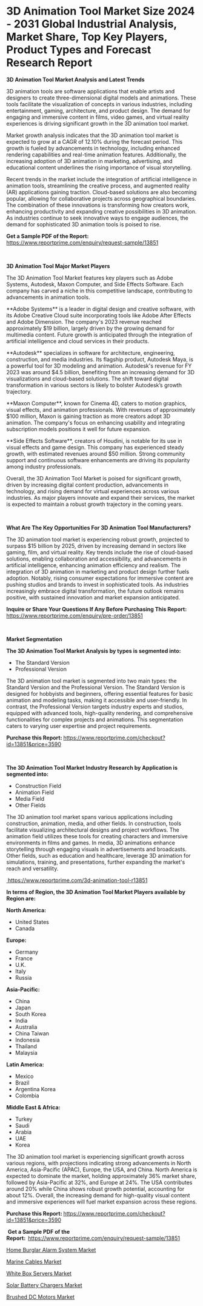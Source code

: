 <p><h1>3D Animation Tool Market Size 2024 - 2031 Global Industrial Analysis, Market Share, Top Key Players, Product Types and Forecast Research Report</h1></p><p><strong>3D Animation Tool Market Analysis and Latest Trends</strong></p>
<p><p>3D animation tools are software applications that enable artists and designers to create three-dimensional digital models and animations. These tools facilitate the visualization of concepts in various industries, including entertainment, gaming, architecture, and product design. The demand for engaging and immersive content in films, video games, and virtual reality experiences is driving significant growth in the 3D animation tool market.</p><p>Market growth analysis indicates that the 3D animation tool market is expected to grow at a CAGR of 12.10% during the forecast period. This growth is fueled by advancements in technology, including enhanced rendering capabilities and real-time animation features. Additionally, the increasing adoption of 3D animation in marketing, advertising, and educational content underlines the rising importance of visual storytelling.</p><p>Recent trends in the market include the integration of artificial intelligence in animation tools, streamlining the creative process, and augmented reality (AR) applications gaining traction. Cloud-based solutions are also becoming popular, allowing for collaborative projects across geographical boundaries. The combination of these innovations is transforming how creators work, enhancing productivity and expanding creative possibilities in 3D animation. As industries continue to seek innovative ways to engage audiences, the demand for sophisticated 3D animation tools is poised to rise.</p></p>
<p><strong>Get a Sample PDF of the Report:&nbsp;</strong> <a href="https://www.reportprime.com/enquiry/request-sample/13851?utm_campaign=120&utm_medium=2&utm_source=Github&utm_content=ia&utm_term=11102024&utm_id=3d-animation-tool">https://www.reportprime.com/enquiry/request-sample/13851</a></p>
<p>&nbsp;</p>
<p><strong>3D Animation Tool Major Market Players</strong></p>
<p><p>The 3D Animation Tool Market features key players such as Adobe Systems, Autodesk, Maxon Computer, and Side Effects Software. Each company has carved a niche in this competitive landscape, contributing to advancements in animation tools.</p><p>**Adobe Systems** is a leader in digital design and creative software, with its Adobe Creative Cloud suite incorporating tools like Adobe After Effects and Adobe Dimension. The company's 2023 revenue reached approximately $19 billion, largely driven by the growing demand for multimedia content. Future growth is anticipated through the integration of artificial intelligence and cloud services in their products.</p><p>**Autodesk** specializes in software for architecture, engineering, construction, and media industries. Its flagship product, Autodesk Maya, is a powerful tool for 3D modeling and animation. Autodesk's revenue for FY 2023 was around $4.5 billion, benefiting from an increasing demand for 3D visualizations and cloud-based solutions. The shift toward digital transformation in various sectors is likely to bolster Autodesk’s growth trajectory.</p><p>**Maxon Computer**, known for Cinema 4D, caters to motion graphics, visual effects, and animation professionals. With revenues of approximately $100 million, Maxon is gaining traction as more creators adopt 3D animation. The company's focus on enhancing usability and integrating subscription models positions it well for future expansion.</p><p>**Side Effects Software**, creators of Houdini, is notable for its use in visual effects and game design. This company has experienced steady growth, with estimated revenues around $50 million. Strong community support and continuous software enhancements are driving its popularity among industry professionals.</p><p>Overall, the 3D Animation Tool Market is poised for significant growth, driven by increasing digital content production, advancements in technology, and rising demand for virtual experiences across various industries. As major players innovate and expand their services, the market is expected to maintain a robust growth trajectory in the coming years.</p></p>
<p>&nbsp;</p>
<p><strong>What Are The Key Opportunities For 3D Animation Tool Manufacturers?</strong></p>
<p><p>The 3D animation tool market is experiencing robust growth, projected to surpass $15 billion by 2025, driven by increasing demand in sectors like gaming, film, and virtual reality. Key trends include the rise of cloud-based solutions, enabling collaboration and accessibility, and advancements in artificial intelligence, enhancing animation efficiency and realism. The integration of 3D animation in marketing and product design further fuels adoption. Notably, rising consumer expectations for immersive content are pushing studios and brands to invest in sophisticated tools. As industries increasingly embrace digital transformation, the future outlook remains positive, with sustained innovation and market expansion anticipated.</p></p>
<p><strong>Inquire or Share Your Questions If Any Before Purchasing This Report:</strong> <a href="https://www.reportprime.com/enquiry/pre-order/13851?utm_campaign=120&utm_medium=2&utm_source=Github&utm_content=ia&utm_term=11102024&utm_id=3d-animation-tool">https://www.reportprime.com/enquiry/pre-order/13851</a></p>
<p>&nbsp;</p>
<p><strong>Market Segmentation</strong></p>
<p><strong>The 3D Animation Tool Market Analysis by types is segmented into:</strong></p>
<p><ul><li>The Standard Version</li><li>Professional Version</li></ul></p>
<p><p>The 3D animation tool market is segmented into two main types: the Standard Version and the Professional Version. The Standard Version is designed for hobbyists and beginners, offering essential features for basic animation and modeling tasks, making it accessible and user-friendly. In contrast, the Professional Version targets industry experts and studios, equipped with advanced tools, high-quality rendering, and comprehensive functionalities for complex projects and animations. This segmentation caters to varying user expertise and project requirements.</p></p>
<p><strong>Purchase this Report:&nbsp;</strong><a href="https://www.reportprime.com/checkout?id=13851&price=3590&utm_campaign=120&utm_medium=2&utm_source=Github&utm_content=ia&utm_term=11102024&utm_id=3d-animation-tool">https://www.reportprime.com/checkout?id=13851&price=3590</a></p>
<p>&nbsp;</p>
<p><strong>The 3D Animation Tool Market Industry Research by Application is segmented into:</strong></p>
<p><ul><li>Construction Field</li><li>Animation Field</li><li>Media Field</li><li>Other Fields</li></ul></p>
<p><p>The 3D animation tool market spans various applications including construction, animation, media, and other fields. In construction, tools facilitate visualizing architectural designs and project workflows. The animation field utilizes these tools for creating characters and immersive environments in films and games. In media, 3D animations enhance storytelling through engaging visuals in advertisements and broadcasts. Other fields, such as education and healthcare, leverage 3D animation for simulations, training, and presentations, further expanding the market's reach and versatility.</p></p>
<p><a href="https://www.reportprime.com/3d-animation-tool-r13851?utm_campaign=120&utm_medium=2&utm_source=Github&utm_content=ia&utm_term=11102024&utm_id=3d-animation-tool">&nbsp;https://www.reportprime.com/3d-animation-tool-r13851</a></p>
<p><strong>In terms of Region, the 3D Animation Tool Market Players available by Region are:</strong></p>
<p>
    <p> <strong> North America: </strong>
        <ul>
            <li>United States</li>
            <li>Canada</li>
        </ul>
        </p> 
    <p> <strong> Europe: </strong>
        <ul>
            <li>Germany</li>
            <li>France</li>
            <li>U.K.</li>
            <li>Italy</li>
            <li>Russia</li>
        </ul>
        </p> 
    <p> <strong> Asia-Pacific: </strong>
        <ul>
            <li>China</li>
            <li>Japan</li>
            <li>South Korea</li>
            <li>India</li>
            <li>Australia</li>
            <li>China Taiwan</li>
            <li>Indonesia</li>
            <li>Thailand</li>
            <li>Malaysia</li>
        </ul>
        </p> 
    <p> <strong> Latin America: </strong>
        <ul>
            <li>Mexico</li>
            <li>Brazil</li>
            <li>Argentina Korea</li>
            <li>Colombia</li>
        </ul>
        </p> 
    <p> <strong> Middle East & Africa: </strong>
        <ul>
            <li>Turkey</li>
            <li>Saudi</li>
            <li>Arabia</li>
            <li>UAE</li>
            <li>Korea</li>
        </ul>
    </p>
    </p>
<p><p>The 3D animation tool market is experiencing significant growth across various regions, with projections indicating strong advancements in North America, Asia-Pacific (APAC), Europe, the USA, and China. North America is expected to dominate the market, holding approximately 36% market share, followed by Asia-Pacific at 32%, and Europe at 24%. The USA contributes around 20% while China shows robust growth potential, accounting for about 12%. Overall, the increasing demand for high-quality visual content and immersive experiences will fuel market expansion across these regions.</p></p>
<p><strong>Purchase this Report: </strong><a href="https://www.reportprime.com/checkout?id=13851&price=3590&utm_campaign=120&utm_medium=2&utm_source=Github&utm_content=ia&utm_term=11102024&utm_id=3d-animation-tool">https://www.reportprime.com/checkout?id=13851&price=3590</a></p>
<p>&nbsp;<strong>Get a Sample PDF of the Report:&nbsp;&nbsp;</strong><a href="https://www.reportprime.com/enquiry/request-sample/13851?utm_campaign=120&utm_medium=2&utm_source=Github&utm_content=ia&utm_term=11102024&utm_id=3d-animation-tool">https://www.reportprime.com/enquiry/request-sample/13851</a></p>
<p><strong></strong></p>
<p><p><a href="https://issuu.com/reportprime-2/docs/home-burglar-alarm-system-market-si_b40df147fbdb40?utm_campaign=120&utm_medium=2&utm_source=Github&utm_content=ia&utm_term=11102024&utm_id=3d-animation-tool">Home Burglar Alarm System Market</a></p><p><a href="https://www.linkedin.com/pulse/global-marine-cables-market-pulse-trends-growth-analysis-2024-5ddvf?utm_campaign=120&utm_medium=2&utm_source=Github&utm_content=ia&utm_term=11102024&utm_id=3d-animation-tool">Marine Cables Market</a></p><p><a href="https://issuu.com/reportprime-2/docs/white-box-servers-market-size-2030._08516680e0bc9a?utm_campaign=120&utm_medium=2&utm_source=Github&utm_content=ia&utm_term=11102024&utm_id=3d-animation-tool">White Box Servers Market</a></p><p><a href="https://www.linkedin.com/pulse/emerging-trends-solar-battery-chargers-market-global-outlook-hwjbf?utm_campaign=120&utm_medium=2&utm_source=Github&utm_content=ia&utm_term=11102024&utm_id=3d-animation-tool">Solar Battery Chargers Market</a></p><p><a href="https://www.linkedin.com/pulse/brushed-dc-motors-market-matrix-applications-industrial-automationmedical-rsqrf?utm_campaign=120&utm_medium=2&utm_source=Github&utm_content=ia&utm_term=11102024&utm_id=3d-animation-tool">Brushed DC Motors Market</a></p></p>
